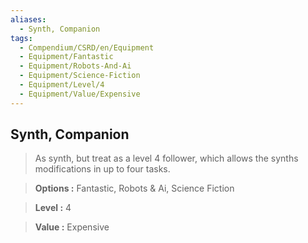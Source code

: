 ```yaml
---
aliases:
  - Synth, Companion
tags:
  - Compendium/CSRD/en/Equipment
  - Equipment/Fantastic
  - Equipment/Robots-And-Ai
  - Equipment/Science-Fiction
  - Equipment/Level/4
  - Equipment/Value/Expensive
---
```

    
      
## Synth, Companion      
      
>As synth, but treat as a level 4 follower, which allows the synths modifications in up to four tasks.      
> **Options :** Fantastic, Robots & Ai, Science Fiction      
> **Level :** 4      
> **Value :** Expensive